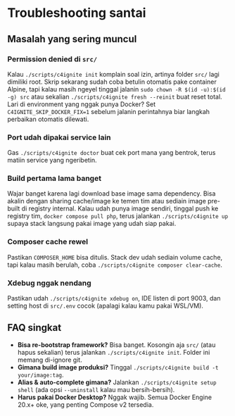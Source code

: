 # Troubleshooting santai

## Masalah yang sering muncul

### Permission denied di `src/`
Kalau `./scripts/c4ignite init` komplain soal izin, artinya folder `src/` lagi dimiliki root. Skrip sekarang sudah coba betulin otomatis pake container Alpine, tapi kalau masih ngeyel tinggal jalanin `sudo chown -R $(id -u):$(id -g) src` atau sekalian `./scripts/c4ignite fresh --reinit` buat reset total.
Lari di environment yang nggak punya Docker? Set `C4IGNITE_SKIP_DOCKER_FIX=1` sebelum jalanin perintahnya biar langkah perbaikan otomatis dilewati.

### Port udah dipakai service lain
Gas `./scripts/c4ignite doctor` buat cek port mana yang bentrok, terus matiin service yang ngeribetin.

### Build pertama lama banget
Wajar banget karena lagi download base image sama dependency. Bisa akalin dengan sharing cache/image ke temen tim atau sediain image pre-built di registry internal.
Kalau udah punya image sendiri, tinggal push ke registry tim, `docker compose pull php`, terus jalankan `./scripts/c4ignite up` supaya stack langsung pakai image yang udah siap pakai.

### Composer cache rewel
Pastikan `COMPOSER_HOME` bisa ditulis. Stack dev udah sediain volume cache, tapi kalau masih berulah, coba `./scripts/c4ignite composer clear-cache`.

### Xdebug nggak nendang
Pastikan udah `./scripts/c4ignite xdebug on`, IDE listen di port 9003, dan setting host di `src/.env` cocok (apalagi kalau kamu pakai WSL/VM).

## FAQ singkat

- **Bisa re-bootstrap framework?** Bisa banget. Kosongin aja `src/` (atau hapus sekalian) terus jalankan `./scripts/c4ignite init`. Folder ini memang di-ignore git.
- **Gimana build image produksi?** Tinggal `./scripts/c4ignite build -t your/image:tag`.
- **Alias & auto-complete gimana?** Jalankan `./scripts/c4ignite setup shell` (ada opsi `--uninstall` kalau mau bersih-bersih).
- **Harus pakai Docker Desktop?** Nggak wajib. Semua Docker Engine 20.x+ oke, yang penting Compose v2 tersedia.
